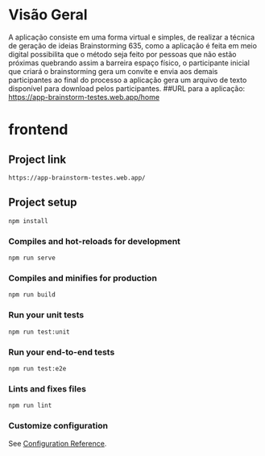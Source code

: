 # Visão Geral

A aplicação consiste em uma forma virtual e simples, de realizar a técnica de geração de ideias Brainstorming 635, como a aplicação é feita em meio digital possibilita que o método seja feito por pessoas que não estão próximas quebrando assim a barreira espaço físico, o participante inicial que criará o brainstorming gera um convite e envia aos demais participantes ao final do processo a aplicação gera um arquivo de texto disponível para download pelos participantes.
##URL para a aplicação: https://app-brainstorm-testes.web.app/home

# frontend

## Project link
```
https://app-brainstorm-testes.web.app/
```

## Project setup
```
npm install
```

### Compiles and hot-reloads for development
```
npm run serve
```

### Compiles and minifies for production
```
npm run build
```

### Run your unit tests
```
npm run test:unit
```

### Run your end-to-end tests
```
npm run test:e2e
```

### Lints and fixes files
```
npm run lint
```

### Customize configuration
See [Configuration Reference](https://cli.vuejs.org/config/).
